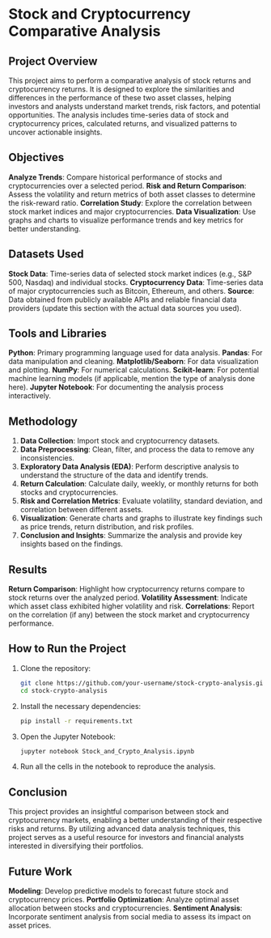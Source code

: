 # Stock and Cryptocurrency Comparative Analysis

## Project Overview
This project aims to perform a comparative analysis of stock returns and cryptocurrency returns. It is designed to explore the similarities and differences in the performance of these two asset classes, helping investors and analysts understand market trends, risk factors, and potential opportunities. The analysis includes time-series data of stock and cryptocurrency prices, calculated returns, and visualized patterns to uncover actionable insights.

## Objectives
 **Analyze Trends**: Compare historical performance of stocks and cryptocurrencies over a selected period.
 **Risk and Return Comparison**: Assess the volatility and return metrics of both asset classes to determine the risk-reward ratio.
 **Correlation Study**: Explore the correlation between stock market indices and major cryptocurrencies.
 **Data Visualization**: Use graphs and charts to visualize performance trends and key metrics for better understanding.

## Datasets Used
 **Stock Data**: Time-series data of selected stock market indices (e.g., S&P 500, Nasdaq) and individual stocks.
 **Cryptocurrency Data**: Time-series data of major cryptocurrencies such as Bitcoin, Ethereum, and others.
 **Source**: Data obtained from publicly available APIs and reliable financial data providers (update this section with the actual data sources you used).

## Tools and Libraries
 **Python**: Primary programming language used for data analysis.
 **Pandas**: For data manipulation and cleaning.
 **Matplotlib/Seaborn**: For data visualization and plotting.
 **NumPy**: For numerical calculations.
 **Scikit-learn**: For potential machine learning models (if applicable, mention the type of analysis done here).
 **Jupyter Notebook**: For documenting the analysis process interactively.

## Methodology
1. **Data Collection**: Import stock and cryptocurrency datasets.
2. **Data Preprocessing**: Clean, filter, and process the data to remove any inconsistencies.
3. **Exploratory Data Analysis (EDA)**: Perform descriptive analysis to understand the structure of the data and identify trends.
4. **Return Calculation**: Calculate daily, weekly, or monthly returns for both stocks and cryptocurrencies.
5. **Risk and Correlation Metrics**: Evaluate volatility, standard deviation, and correlation between different assets.
6. **Visualization**: Generate charts and graphs to illustrate key findings such as price trends, return distribution, and risk profiles.
7. **Conclusion and Insights**: Summarize the analysis and provide key insights based on the findings.

## Results
 **Return Comparison**: Highlight how cryptocurrency returns compare to stock returns over the analyzed period.
 **Volatility Assessment**: Indicate which asset class exhibited higher volatility and risk.
 **Correlations**: Report on the correlation (if any) between the stock market and cryptocurrency performance.
  
## How to Run the Project
1. Clone the repository:
   ```bash
   git clone https://github.com/your-username/stock-crypto-analysis.git
   cd stock-crypto-analysis
   ```
2. Install the necessary dependencies:
   ```bash
   pip install -r requirements.txt
   ```
3. Open the Jupyter Notebook:
   ```bash
   jupyter notebook Stock_and_Crypto_Analysis.ipynb
   ```
4. Run all the cells in the notebook to reproduce the analysis.

## Conclusion
This project provides an insightful comparison between stock and cryptocurrency markets, enabling a better understanding of their respective risks and returns. By utilizing advanced data analysis techniques, this project serves as a useful resource for investors and financial analysts interested in diversifying their portfolios.

## Future Work
 **Modeling**: Develop predictive models to forecast future stock and cryptocurrency prices.
 **Portfolio Optimization**: Analyze optimal asset allocation between stocks and cryptocurrencies.
 **Sentiment Analysis**: Incorporate sentiment analysis from social media to assess its impact on asset prices.
